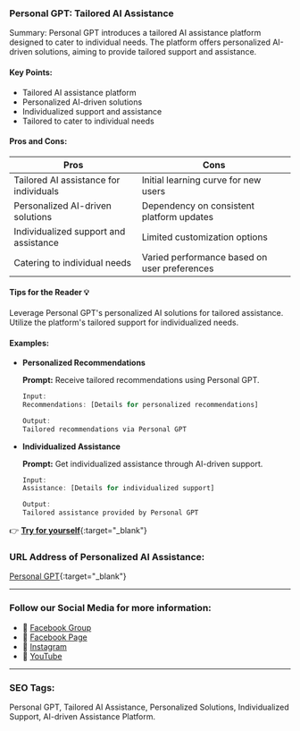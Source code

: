 ### Personal GPT: Tailored AI Assistance

Summary: Personal GPT introduces a tailored AI assistance platform designed to cater to individual needs. The platform offers personalized AI-driven solutions, aiming to provide tailored support and assistance.

#### Key Points:

- Tailored AI assistance platform
- Personalized AI-driven solutions
- Individualized support and assistance
- Tailored to cater to individual needs

#### Pros and Cons:

| Pros                                     | Cons                                        |
| ---------------------------------------- | -------------------------------------------- |
| Tailored AI assistance for individuals   | Initial learning curve for new users         |
| Personalized AI-driven solutions         | Dependency on consistent platform updates    |
| Individualized support and assistance    | Limited customization options                |
| Catering to individual needs             | Varied performance based on user preferences|

#### Tips for the Reader 💡

Leverage Personal GPT's personalized AI solutions for tailored assistance. Utilize the platform's tailored support for individualized needs.

#### Examples:

- **Personalized Recommendations**

    **Prompt:** Receive tailored recommendations using Personal GPT.

    ```dart
    Input:
    Recommendations: [Details for personalized recommendations]

    Output:
    Tailored recommendations via Personal GPT
    ```

- **Individualized Assistance**

    **Prompt:** Get individualized assistance through AI-driven support.

    ```dart
    Input:
    Assistance: [Details for individualized support]

    Output:
    Tailored assistance provided by Personal GPT
    ```

👉 [**Try for yourself**](https://privatellm.app/){:target="_blank"}

### URL Address of Personalized AI Assistance:

[Personal GPT](https://privatellm.app/){:target="_blank"}

<hr>

### Follow our Social Media for more information:

- 📘 <a href="https://www.facebook.com/groups/trionxai" target="_blank">Facebook Group</a>
- 📄 <a href="https://www.facebook.com/ai.trionxai" target="_blank">Facebook Page</a>
- 📸 <a href="https://www.instagram.com/trionxai/" target="_blank">Instagram</a>
- 🎥 <a href="https://www.youtube.com/@robotdocs/" target="_blank">YouTube</a>

<hr>


### SEO Tags:

Personal GPT, Tailored AI Assistance, Personalized Solutions, Individualized Support, AI-driven Assistance Platform.